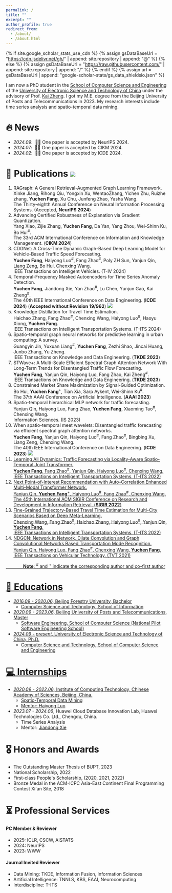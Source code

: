 ```yaml
---
permalink: /
title: ""
excerpt: ""
author_profile: true
redirect_from: 
  - /about/
  - /about.html
---
```


{% if site.google_scholar_stats_use_cdn %}
{% assign gsDataBaseUrl = "https://cdn.jsdelivr.net/gh/" | append: site.repository | append: "@" %}
{% else %}
{% assign gsDataBaseUrl = "https://raw.githubusercontent.com/" | append: site.repository | append: "/" %}
{% endif %}
{% assign url = gsDataBaseUrl | append: "google-scholar-stats/gs_data_shieldsio.json" %}

<span class='anchor' id='about-me'></span>


I am now a PhD student in the [School of Computer Science and Engineering](https://www.scse.uestc.edu.cn/) of the [University of Electronic Science and Technology of China](https://www.uestc.edu.cn/) under the advisory of Prof. [Kai Zheng](https://zheng-kai.com/). I got my M.E. degree from the Beijing University of Posts and Telecommunications in 2023. My research interests include time series analysis and spatio-temporal data mining.





<!-- # 🔥 News
- *2022.02*: &nbsp;🎉🎉 Lorem ipsum dolor sit amet, consectetur adipiscing elit. Vivamus ornare aliquet ipsum, ac tempus justo dapibus sit amet. 
- *2022.02*: &nbsp;🎉🎉 Lorem ipsum dolor sit amet, consectetur adipiscing elit. Vivamus ornare aliquet ipsum, ac tempus justo dapibus sit amet.  -->

# 🔥 News
- *2024.09*: &nbsp;🎉🎉 One paper is accepted by NeurIPS 2024. 
- *2024.07*: &nbsp;🎉🎉 One paper is accepted by CIKM 2024. 
- *2024.02*: &nbsp;🎉🎉 One paper is accepted by ICDE 2024.

# 📝 Publications <img src="https://img.shields.io/endpoint?logo=Google%20Scholar&url=https%3A%2F%2Fcdn.jsdelivr.net%2Fgh%2Ffrakeyc%2Ffrakeyc.github.io@google-scholar-stats%2Fgs_data_shieldsio.json&labelColor=f6f6f6&color=9cf&style=flat&label=citations">
1. RAGraph: A General Retrieval-Augmented Graph Learning Framework.<br/>Xinke Jiang, Rihong Qiu, Yongxin Xu, WentaoZhang, Yichen Zhu, Ruizhe zhang, **Yuchen Fang**, Xu Chu, Junfeng Zhao, Yasha Wang.<br/>The Thirty-eighth Annual Conference on Neural Information Processing Systems. (Accepted, **NeurIPS 2024**)
2. Advancing Certified Robustness of Explanation via Gradient Quantization.<br/>Yang Xiao, Zijie Zhang, **Yuchen Fang**, Da Yan, Yang Zhou, Wei-Shinn Ku, Bo Hui<sup>#</sup>.<br/>The 33rd ACM International Conference on
Information and Knowledge Management. (**CIKM 2024**)
3. CDGNet: A Cross-Time Dynamic Graph-Based Deep Learning Model for Vehicle-Based Traffic Speed Forecasting.<br/>**Yuchen Fang**, Haiyong Luo<sup>#</sup>, Fang Zhao<sup>#</sup>, Poly ZH Sun, Yanjun Qin, Liang Zeng, Bo Hui, Chenxing Wang.<br/>IEEE Transactions on Intelligent Vehicles. (T-IV 2024)
4. Temporal-Frequency Masked Autoencoders for Time Series Anomaly Detection.<br/>**Yuchen Fang**, Jiandong Xie, Yan Zhao<sup>#</sup>, Lu Chen, Yunjun Gao, Kai Zheng<sup>#</sup>.<br/>The 40th IEEE International Conference on Data Engineering. (**ICDE 2024**) (**Accepted without Revision 19/962**) [![](https://img.shields.io/github/stars/LMissher/TFMAE?style=social)](https://github.com/LMissher/TFMAE)
5. Knowledge Distillation for Travel Time Estimation.<br/>Haichao Zhang, Fang Zhao<sup>#</sup>, Chenxing Wang, Haiyong Luo<sup>#</sup>, Haoyu Xiong, **Yuchen Fang**.<br/>IEEE Transactions on Intelligent Transportation Systems. (T-ITS 2024) 
6. Spatio-temporal graph neural networks for predictive learning in urban computing: A survey.<br/>Guangyin Jin, Yuxuan Liang<sup>#</sup>, **Yuchen Fang**, Zezhi Shao, Jincai Huang, Junbo Zhang, Yu Zheng.<br/>IEEE Transactions on Knowledge and Data Engineering. (**TKDE 2023**)
7. STWave+: A Multi-Scale Efficient Spectral Graph Attention Network With Long-Term Trends for Disentangled Traffic Flow Forecasting.<br/>**Yuchen Fang**, Yanjun Qin, Haiyong Luo, Fang Zhao, Kai Zheng<sup>#</sup>.<br/>IEEE Transactions on Knowledge and Data Engineering. (**TKDE 2023**)
8. Constrained Market Share Maximization by Signal-Guided Optimization.<br/>Bo Hui, **Yuchen Fang**<sup>+</sup>, Tian Xia, Sarp Aykent, Wei-Shinn Ku<sup>#</sup>.<br/>The 37th AAAI Conference on Artificial Intelligence. (**AAAI 2023**)
9. Spatio-temporal hierarchical MLP network for traffic forecasting.<br/>Yanjun Qin, Haiyong Luo, Fang Zhao, **Yuchen Fang**, Xiaoming Tao<sup>#</sup>, Chenxing Wang.<br/>Information Sciences. (IS 2023)
10. When spatio-temporal meet wavelets: Disentangled traffic forecasting via efficient spectral graph attention networks.<br/>**Yuchen Fang**, Yanjun Qin, Haiyong Luo<sup>#</sup>, Fang Zhao<sup>#</sup>, Bingbing Xu, Liang Zeng, Chenxing Wang.<br/>The 40th IEEE International Conference on Data Engineering. (**ICDE 2023**) [![](https://img.shields.io/github/stars/LMissher/STWave?style=social)](https://github.com/LMissher/STWave) <a href='https://scholar.google.com/citations?user=-adyoyIAAAAJ&hl'> <strong><span class='show_paper_citations' data='4FA6C0AAAAAJ:LkGwnXOMwfcC'></span></strong>
11. Learning All Dynamics: Traffic Forecasting via Locality-Aware Spatio-Temporal Joint Transformer.<br/>**Yuchen Fang**, Fang Zhao<sup>#</sup>, Yanjun Qin, Haiyong Luo<sup>#</sup>, Chenxing Wang.<br/>IEEE Transactions on Intelligent Transportation Systems. (T-ITS 2022) 
12. Next Point-of-Interest Recommendation with Auto-Correlation Enhanced Multi-Modal Transformer Network.<br/>Yanjun Qin, **Yuchen Fang**<sup>+</sup>, Haiyong Luo<sup>#</sup>, Fang Zhao<sup>#</sup>, Chenxing Wang.<br/>The 45th International ACM SIGIR Conference on Research and Development in Information Retrieval. (**SIGIR 2022**)
13. Fine-Grained Trajectory-Based Travel Time Estimation for Multi-City Scenarios Based on Deep Meta-Learning.<br/>Chenxing Wang, Fang Zhao<sup>#</sup>, Haichao Zhang, Haiyong Luo<sup>#</sup>, Yanjun Qin, **Yuchen Fang**.<br/>IEEE Transactions on Intelligent Transportation Systems. (T-ITS 2022)
14. NDGCN: Network in Network, Dilate Convolution and Graph Convolutional Networks Based Transportation Mode Recognition.<br/>Yanjun Qin, Haiyong Luo, Fang Zhao<sup>#</sup>, Chenxing Wang, **Yuchen Fang**.<br/>IEEE Transactions on Vehicular Technology. (TVT 2021)

&emsp; &emsp; &emsp; **Note**: <sup>#</sup> and <sup>+</sup> indicate the corresponding author and co-first author

# 📖 Educations

- *2016.09 - 2020.06*, Beijing Forestry University, Bachelor
  - Computer Science and Technology, School of Information
- *2020.09 - 2023.06*, Beijing University of Posts and Telecommunications, Master
  - Software Engineering, School of Computer Science (National Pilot Software Engineering School)
- *2024.09 - present*, University of Electronic Science and Technology of China, Ph.D.
  - Computer Science and Technology, School of Computer Science and Engineering

# 💻 Internships

- *2020.09 - 2022.06*, Institute of Computing Technology, Chinese Academy of Sciences, Beijing, China.
  - Spatio-Temporal Data Mining
  - Mentor: [Haiyong Luo](https://people.ucas.ac.cn/~luohaiyong)
- *2023.07 - 2024.06*, Huawei Cloud Database Innovation Lab, Huawei Technologies Co. Ltd., Chengdu, China.
  - Time Series Analysis
  - Mentor: [Jiandong Xie](https://dblp.org/pid/203/9483.html)

# 🎖 Honors and Awards
- The Outstanding Master Thesis of BUPT, 2023
- National Scholarship, 2022
- First-class People's Scholarship, (2020, 2021, 2022)
- Bronze Medal in the ACM-ICPC Asia-East Continent Final Programming Contest Xi'an Site, 2018

# ⏳ Professional Services

#### PC Member & Reviewer
- 2025: ICLR, CSCW, AISTATS
- 2024: NeurIPS
- 2023: WWW

#### Journal Invited Reviewer
- Data Mining: TKDE, Information Fusion, Information Sciences
- Artificial Intelligence: TNNLS, KBS, EAAI, Neurocomputing
- Interdiscipline: T-ITS
